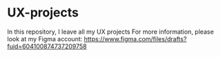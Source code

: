 # UX-projects
In this repository, I leave all my UX projects
For more information, please look at my Figma account:
https://www.figma.com/files/drafts?fuid=604100874737209758 
